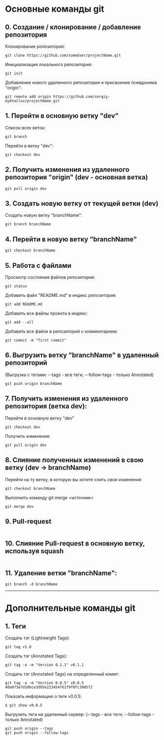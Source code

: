 # Основные команды git


## 0. Создание / клонирование / добавление репозитория

Клонирование ропозитория:
```
git clone https://github.com/someUser/projectName.git
```
Инициализация локального репозитория:
```
git init
```
Добавление нового удаленного репозитория и присвоение псевдонима "origin":
```
git remote add origin https://github.com/sergiy-mykhailov/projectName.git
```

## 1. Перейти в основную ветку "dev"
Список всех веток:
```
git branch
```
Перейти в ветку "dev":
```
git checkout dev
```

## 2. Получить изменения из удаленного репозитория "origin" (dev - основная ветка)
```
git pull origin dev
```

## 3. Создать новую ветку от текущей ветки (dev)
Создать новую ветку "branchName":
```
git branch branchName
```

## 4. Перейти в новую ветку "branchName"
```
git checkout branchName
```

## 5. Работа с файлами
Просмотр состояния файлов репозитория:
```
git status
```
Добавить файл "README.md" в индекс репозитория:
```
git add README.md
```
Добавить все файлы проекта в индекс:
```
git add --all
```
Добавить все файли в репозиторий с комментарием:
```
git commit -m "first commit"
```

## 6. Выгрузить ветку "branchName" в удаленный репозиторий
(Выгрузка с тегами: --tags - все теги; --follow-tags - только Annotated)
```
git push origin branchName
```

## 7. Получить изменения из удаленного репозитория (ветка dev):
Перейти в основную ветку "dev"
```
git checkout dev
```
Получить изменения:
```
git pull origin dev
```

## 8. Слияние полученных изменений в свою ветку (dev -> branchName)
Перейти на ту ветку, в которую вы хотите слить свои изменения
```
git checkout branchName
```
Выполнить команду git merge <источник>
```
git merge dev
```

## 9. Pull-request
```

```

## 10. Слияние Pull-request в основную ветку, используя squash
```

```

## 11. Удаление ветки "branchName":
```
git branch -d branchName
```


___


# Дополнительные команды git

## 1. Теги
Создать тэг (Lightweight Tags):
```
git tag v1.0
```
Создать тэг (Annotated Tags):
```
git tag -a -m "Version 0.1.1" v0.1.1
```
Создать тэг (Annotated Tags) на определенный комит:
```
git tag -a -m "Version 0.0.5" v0.0.5 40a073e7d10bce3d95e223454f61f9f8fc390572
```
Показать информацию о теге v0.0.5:
```
$ git show v0.0.5
```
Выгрузить теги на удаленный сервер:
(--tags - все теги; --follow-tags - только Annotated)
```
git push origin --tags
git push origin --follow-tags
```
